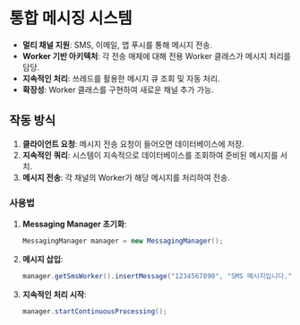 # 통합 메시징 시스템

- **멀티 채널 지원**: SMS, 이메일, 앱 푸시를 통해 메시지 전송.
- **Worker 기반 아키텍처**: 각 전송 매체에 대해 전용 Worker 클래스가 메시지 처리를 담당.
- **지속적인 처리**: 쓰레드를 활용한 메시지 큐 조회 및 자동 처리.
- **확장성**: Worker 클래스를 구현하여 새로운 채널 추가 가능.

## 작동 방식

1. **클라이언트 요청**: 메시지 전송 요청이 들어오면 데이터베이스에 저장.
2. **지속적인 쿼리**: 시스템이 지속적으로 데이터베이스를 조회하여 준비된 메시지를 서치.
3. **메시지 전송**: 각 채널의 Worker가 해당 메시지를 처리하여 전송.

### 사용법

1. **Messaging Manager 초기화**:
   ```java
   MessagingManager manager = new MessagingManager();
   ```

2. **메시지 삽입**:
   ```java
   manager.getSmsWorker().insertMessage("1234567890", "SMS 메시지입니다.");
   ```

3. **지속적인 처리 시작**:
   ```java
   manager.startContinuousProcessing();
   ```
